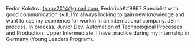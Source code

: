 Fedor Kolotov.
fknov2014@gmail.com, FedorichK#9867
Specialist with good communication skill. I'm always looking to gain new knowledge and want to use my expirience for workin in an international company.
JS in process.
In process.
Junior Dev.
Automation of Technological Processes and Production.
Upper Intermediate. I have practice during my internship in Germany (Young Leaders Program).
